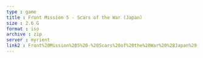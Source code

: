 ```yaml
---
type : game
title : Front Mission 5 - Scars of the War (Japan)
size : 2.6 G
format : iso
archive : zip
server : myrient
link2 : Front%20Mission%205%20-%20Scars%20of%20the%20War%20%28Japan%29
---
```

